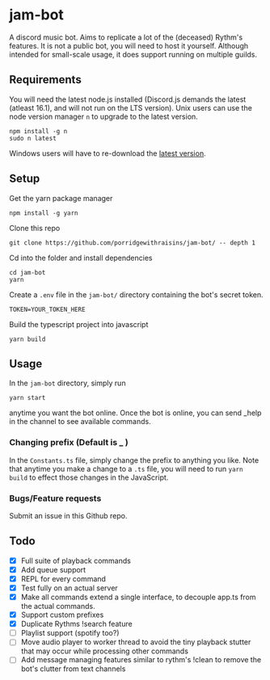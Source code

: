 # jam-bot

A discord music bot. Aims to replicate a lot of the (deceased) Rythm's features. It is not a public bot, you will need to host it yourself. Although intended for small-scale usage, it does support running on multiple guilds.

## Requirements

You will need the latest node.js installed (Discord.js demands the latest (atleast 16.1), and will not run on the LTS version). Unix users can use the node version manager `n` to upgrade to the latest version.

```
npm install -g n
sudo n latest
```
 Windows users will have to re-download the [latest version](https://nodejs.org/en/download/current).

 

## Setup

Get the yarn package manager
```
npm install -g yarn
```
Clone this repo
```
git clone https://github.com/porridgewithraisins/jam-bot/ -- depth 1
```
Cd into the folder and install dependencies
```
cd jam-bot
yarn
```
Create a `.env` file in the `jam-bot/` directory containing the bot's secret token.
```
TOKEN=YOUR_TOKEN_HERE
```
Build the typescript project into javascript
```
yarn build
```

## Usage

In the `jam-bot` directory, simply run

```
yarn start
```

anytime you want the bot online. Once the bot is online, you can send _help in the channel to see available commands.

### Changing prefix (Default is _ )
In the `Constants.ts` file, simply change the prefix to anything you like. Note that anytime you make a change to a `.ts` file, you will need to run `yarn build` to effect those changes in the JavaScript.

### Bugs/Feature requests
Submit an issue in this Github repo.

## Todo

-   [x] Full suite of playback commands
-   [x] Add queue support
-   [x] REPL for every command
-   [x] Test fully on an actual server
-   [x] Make all commands extend a single interface, to decouple app.ts from the actual commands.
-   [x] Support custom prefixes
-   [x] Duplicate Rythms !search feature
-   [ ] Playlist support (spotify too?)
-   [ ] Move audio player to worker thread to avoid the tiny playback stutter that may occur while processing other commands
-   [ ] Add message managing features similar to rythm's !clean to remove the bot's clutter from text channels